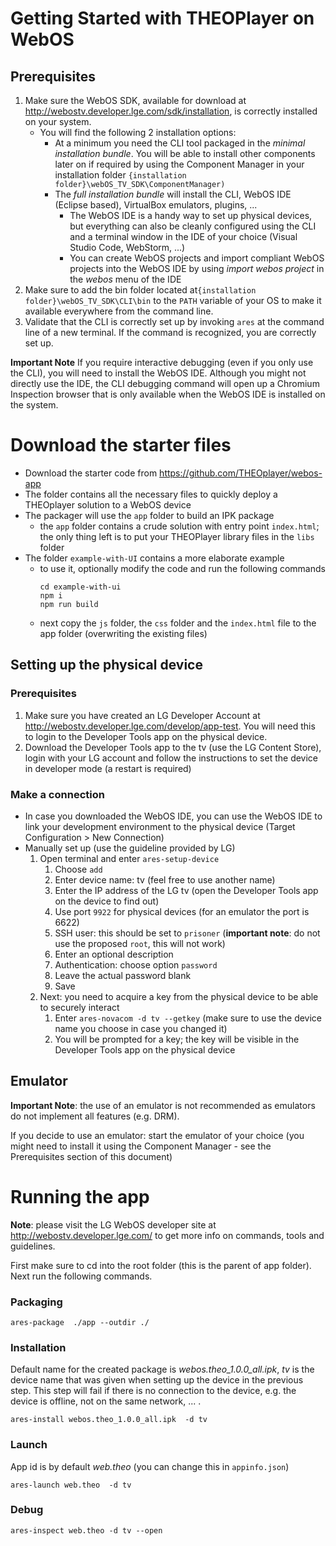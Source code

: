 # Getting Started with THEOPlayer on WebOS

## Prerequisites

1. Make sure the WebOS SDK, available for download at <http://webostv.developer.lge.com/sdk/installation>, is correctly installed on your system.
   - You will find the following 2 installation options:
      - At a minimum you need the CLI tool packaged in the *minimal installation bundle*. You will be able to install other components later on if required by using the Component Manager in your installation folder ```{installation folder}\webOS_TV_SDK\ComponentManager)```
      - The *full installation bundle* will install the CLI, WebOS IDE (Eclipse based), VirtualBox emulators, plugins, ...
        - The WebOS IDE is a handy way to set up physical devices, but everything can also be cleanly configured using the CLI and a terminal window in the IDE of your choice (Visual Studio Code, WebStorm, ...)
        - You can create WebOS projects and import compliant WebOS projects into the WebOS IDE by using *import webos project* in the *webos* menu of the IDE
2. Make sure to add the bin folder located at```{installation folder}\webOS_TV_SDK\CLI\bin``` to the ```PATH``` variable of your OS to make it available everywhere from the command line.
3. Validate that the CLI is correctly set up by invoking ```ares``` at the command line of a new terminal. If the command is recognized, you are correctly set up.

__Important Note__  If you require interactive debugging (even if you only use the CLI), you will need to install the WebOS IDE. Although you might not directly use the IDE, the CLI debugging command will open up a Chromium Inspection browser that is only available when the WebOS IDE is installed on the system.

# Download the starter files

- Download the starter code from https://github.com/THEOplayer/webos-app
- The folder contains all the necessary files to quickly deploy a THEOplayer solution to a WebOS device
- The packager will use the ```app``` folder to build an IPK package
    - the ```app``` folder contains a crude solution with entry point ```index.html```; the only thing left is to put your THEOPlayer library files in the ```libs``` folder
- The folder ```example-with-UI``` contains a more elaborate example
    -   to use it, optionally modify the code and run the following commands
        ```
        cd example-with-ui
        npm i
        npm run build  
        ```
    -   next copy the ```js``` folder, the ```css``` folder and the ```index.html``` file to the app folder (overwriting the existing files)
  
## Setting up the physical device

### Prerequisites

1. Make sure you have created an LG Developer Account at <http://webostv.developer.lge.com/develop/app-test>. You will need this to login to the Developer Tools app on the physical device.
2. Download the Developer Tools app to the tv (use the LG Content Store), login with your LG account and follow the instructions to set the device in developer mode (a restart is required)

### Make a connection

- In case you downloaded the WebOS IDE, you can use the WebOS IDE to link your development environment to the physical device (Target Configuration > New Connection)
- Manually set up (use the guideline provided by LG)
   1. Open terminal and enter ```ares-setup-device```
      1. Choose ```add```
      2. Enter device name: tv (feel free to use another name)
      3. Enter the IP address of the LG tv (open the Developer Tools app on the device to find out)
      4. Use port ```9922``` for physical devices (for an emulator the port is 6622)
      5. SSH user: this should be set to ```prisoner``` (__important note__: do not use the proposed ```root```, this will not work)
      6. Enter an optional description
      7. Authentication: choose option ```password```
      8. Leave the actual password blank
      9. Save
   2. Next: you need to acquire a key from the physical device to be able to securely interact
      1. Enter ```ares-novacom -d tv --getkey``` (make sure to use the device name you choose in case you changed it)
      2. You will be prompted for a key; the key will be visible in the Developer Tools app on the physical device
      
## Emulator

__Important Note__: the use of an emulator is not recommended as emulators do not implement all features (e.g. DRM).

If you decide to use an emulator: start the emulator of your choice (you might need to install it using the Component Manager - see the Prerequisites section of this document)      

# Running the app
__Note__: please visit the LG WebOS developer site at http://webostv.developer.lge.com/ to get more info on commands, tools and guidelines.

First make sure to cd into the root folder (this is the parent of app folder). Next run the following commands.

### Packaging

```
ares-package  ./app --outdir ./
```

### Installation

Default name for the created package is *webos.theo_1.0.0_all.ipk*, *tv* is the device name that was given when setting up the device in the previous step.
This step will fail if there is no connection to the device, e.g. the device is offline, not on the same network, ... .
```
ares-install webos.theo_1.0.0_all.ipk  -d tv
```

### Launch

App id is by default *web.theo* (you can change this in ```appinfo.json```)
```
ares-launch web.theo  -d tv
```

### Debug

```
ares-inspect web.theo -d tv --open
```
